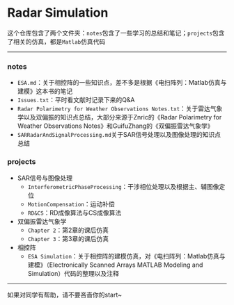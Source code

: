 # Radar Simulation

这个仓库包含了两个文件夹：`notes`包含了一些学习的总结和笔记；`projects`包含了相关的仿真，都是`Matlab`仿真代码

***

### notes

- `ESA.md`：关于相控阵的一些知识点，差不多是根据《电扫阵列：Matlab仿真与建模》这本书的笔记
- `Issues.txt`：平时看文献时记录下来的Q&A
- `Radar Polarimetry for Weather Observations Notes.txt`：关于雷达气象学以及双偏振的知识点总结，大部分来源于Znric的《Radar Polarimetry for Weather Observations Notes》和GuifuZhang的《双偏振雷达气象学》
- `SARRadarAndSignalProcessing.md`关于SAR信号处理以及图像处理的知识点总结

### projects

- SAR信号与图像处理
    - `InterferometricPhaseProcessing`：干涉相位处理以及根据主、辅图像定位
    - `MotionCompensation`：运动补偿
    - `RD&CS`：RD成像算法与CS成像算法
- 双偏振雷达气象学
    - `Chapter 2`：第2章的课后仿真
    - `Chapter 3`：第3章的课后仿真
- 相控阵
    - `ESA Simulation`：关于相控阵的建模仿真，对《电扫阵列：Matlab仿真与建模》（Electronically Scanned Arrays MATLAB Modeling and Simulation）代码的整理以及注释

***

如果对同学有帮助，请不要吝啬你的start~

